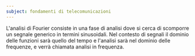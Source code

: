 ```yaml
---
subject: fondamenti di telecomunicazioni
---
```

L'analisi di Fourier consiste in una fase di analisi dove si cerca di scomporre un segnale generico in termini sinusoidali. Nel contesto di segnali il dominio delle funzioni sarà quello del tempo e l'analisi sarà nel dominio delle frequenze, e verrà chiamata analisi in frequenza.